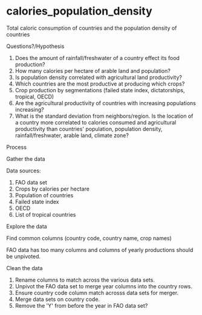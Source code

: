 # calories_population_density
Total caloric consumption of countries and the population density of countries

Questions?/Hypothesis
1. Does the amount of rainfall/freshwater of a country effect its food production?
2. How many calories per hectare of arable land and population?
3. Is population density correlated with agricultural land productivity?  
4. Which countries are the most productive at producing which crops? 
5. Crop production by segmentations (failed state index, dictatorships, tropical, OECD)
6. Are the agricultural productivity of countries with increasing populations increasing?
7. What is the standard deviation from neighbors/region. Is the location of a country more correlated to calories consumed and agricultural productivity than countries' population, population density, rainfall/freshwater, arable land, climate zone?


Process

Gather the data

Data sources:
1. FAO data set
2. Crops by calories per hectare
3. Population of countries
4. Failed state index
5. OECD
6. List of tropical countries

Explore the data

Find common columns (country code, country name, crop names)

FAO data has too many columns and columns of yearly productions should be unpivoted.


Clean the data
1. Rename columns to match across the various data sets.
2. Unpivot the FAO data set to merge year columns into the country rows.
3. Ensure country code column match acrosss data sets for merger.
4. Merge data sets on country code.
5. Remove the 'Y' from before the year in FAO data set?
